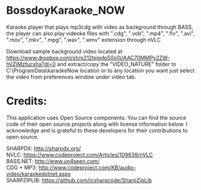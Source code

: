 # BossdoyKaraoke_NOW
Karaoke player that plays mp3cdg with video as background through BASS, the player can also play videoke files with ".cdg", ".vob", ".mp4", ".flv", ".avi", ".mov", ".mkv", ".mpg", ".wav", ".wmv" extension through nVLC

Download sample background video located at https://www.dropbox.com/sh/e212tsjgdp50o0j/AAC70MMPy2ZW-hVZjMzfucxha?dl=0 and extract/copy the "VIDEO_NATURE" folder to C:\ProgramData\karaokeNow location or to any location you want just select the video from preferences window under video tab.

# Credits:
This application uses Open Source components. You can find the source code of their open source projects along with license information below. I acknowledge and is grateful to these developers for their contributions to open source.

SHARPDX: http://sharpdx.org/  
NVLC: https://www.codeproject.com/Articles/109639/nVLC  
BASS.NET: http://www.un4seen.com/  
CDG + MP3: http://www.codeproject.com/KB/audio-video/karaokedotnet.aspx  
ShARPZIPLIB: https://github.com/icsharpcode/SharpZipLib  
